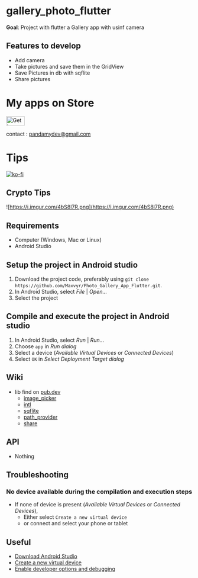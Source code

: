 # gallery_photo_flutter
**Goal**: Project with flutter a Gallery app with usinf camera

## Features to develop
* Add camera 
* Take pictures and save them in the GridView
* Save Pictures in db with sqflite
* Share pictures


# My apps on Store

<a href="https://play.google.com/store/apps/developer?id=Pandamy" target="_blank"><img src="https://i.imgur.com/YetVBL1.png" alt="Get in on PlayStore" style="height: 25px; width: 50px;" ></a>

contact : pandamydev@gmail.com 

# Tips

[![ko-fi](https://ko-fi.com/img/githubbutton_sm.svg)](https://ko-fi.com/A0A72UVP8)


## Crypto Tips

![https://i.imgur.com/4bS8l7R.png](https://i.imgur.com/4bS8l7R.png)

## Requirements
* Computer (Windows, Mac or Linux)
* Android Studio


## Setup the project in Android studio
1. Download the project code, preferably using `git clone https://github.com/Maxvyr/Photo_Gallery_App_Flutter.git`.
2. In Android Studio, select *File* | *Open...*
3. Select the project
     
     
## Compile and execute the project in Android studio
1. In Android Studio, select *Run* | *Run...*
2. Choose `app` in *Run dialog*
3. Select a device (*Available Virtual Devices* or *Connected Devices*)
4. Select `OK` in *Select Deployment Target dialog*

     
## Wiki
* lib find on [pub.dev](https://pub.dev/)
    * [image_picker](https://pub.dev/packages/image_picker)   
    * [intl](https://pub.dev/packages/intl)   
    * [sqflite](https://pub.dev/packages/sqflite)   
    * [path_provider](https://pub.dev/packages/path_provider)   
    * [share](https://pub.dev/packages/share)   

## API
* Nothing

## Troubleshooting

### No device available during the compilation and execution steps 
* If none of device is present (*Available Virtual Devices* or *Connected Devices*),
    * Either select `Create a new virtual device`
    * or connect and select your phone or tablet
     
     
## Useful
* [Download Android Studio](https://developer.android.com/studio)
* [Create a new virtual device](https://developer.android.com/studio/run/managing-avds.html)
* [Enable developer options and debugging](https://developer.android.com/studio/debug/dev-options.html#enable)



